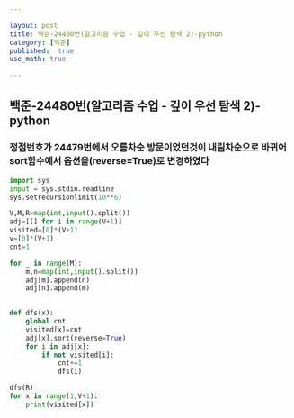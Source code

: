 ```yaml
---

layout: post
title: 백준-24480번(알고리즘 수업 - 깊이 우선 탐색 2)-python
category: [백준]
published:  true
use_math: true

---
```

## 백준-24480번(알고리즘 수업 - 깊이 우선 탐색 2)-python

### 정점번호가 24479번에서 오름차순 방문이었던것이 내림차순으로 바뀌어 sort함수에서 옵션을(reverse=True)로 변경하였다

```python
import sys
input = sys.stdin.readline
sys.setrecursionlimit(10**6)

V,M,R=map(int,input().split())
adj=[[] for i in range(V+1)]
visited=[0]*(V+1)
v=[0]*(V+1)
cnt=1

for _ in range(M):
    m,n=map(int,input().split())
    adj[m].append(n)
    adj[n].append(m)

    
def dfs(x):
    global cnt
    visited[x]=cnt
    adj[x].sort(reverse=True)
    for i in adj[x]:
        if not visited[i]:
            cnt+=1
            dfs(i)

dfs(R)
for x in range(1,V+1):
    print(visited[x])
```
